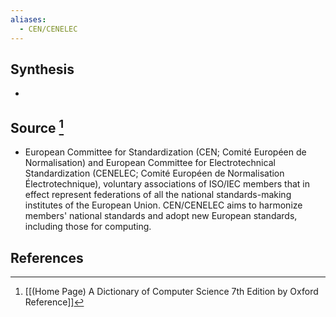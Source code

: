 ```yaml
---
aliases:
  - CEN/CENELEC
---
```

## Synthesis
- 
## Source [^1]
- European Committee for Standardization (CEN; Comité Européen de Normalisation) and European Committee for Electrotechnical Standardization (CENELEC; Comité Européen de Normalisation Électrotechnique), voluntary associations of ISO/IEC members that in effect represent federations of all the national standards-making institutes of the European Union. CEN/CENELEC aims to harmonize members' national standards and adopt new European standards, including those for computing.
## References

[^1]: [[(Home Page) A Dictionary of Computer Science 7th Edition by Oxford Reference]]
